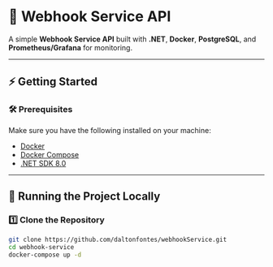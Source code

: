 # 🚀 Webhook Service API

A simple **Webhook Service API** built with **.NET**, **Docker**, **PostgreSQL**, and **Prometheus/Grafana** for monitoring.

---

## ⚡ Getting Started

### 🛠 **Prerequisites**
Make sure you have the following installed on your machine:
- [Docker](https://www.docker.com/)
- [Docker Compose](https://docs.docker.com/compose/)
- [.NET SDK 8.0](https://dotnet.microsoft.com/en-us/download/dotnet/8.0)

---

## 🚀 **Running the Project Locally**
### 1️⃣ **Clone the Repository**
```sh
git clone https://github.com/daltonfontes/webhookService.git
cd webhook-service
docker-compose up -d
